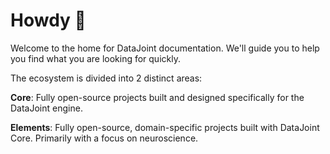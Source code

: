 # Howdy :wave:

Welcome to the home for DataJoint documentation. We'll guide you to help you find what you are looking for quickly.

The ecosystem is divided into 2 distinct areas:

**Core**: Fully open-source projects built and designed specifically for the DataJoint engine.

**Elements**: Fully open-source, domain-specific projects built with DataJoint Core. Primarily with a focus on neuroscience.